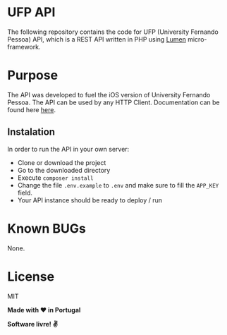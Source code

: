 # UFP API
The following repository contains the code for UFP (University Fernando Pessoa) API, which is a REST API written in PHP using [Lumen] micro-framework.

# Purpose 
The API was developed to fuel the iOS version of University Fernando Pessoa. The API can be used by any HTTP Client. Documentation can be found here [here]. 

## Instalation
In order to run the API in your own server:
- Clone or download the project
- Go to the downloaded directory
- Execute `composer install`
- Change the file `.env.example` to `.env` and make sure to fill the `APP_KEY` field.
- Your API instance should be ready to deploy / run

# Known BUGs
None.

# License

MIT



**Made with :heart: in Portugal**

**Software livre! :v:**

[//]: # (These are reference links used in the body of this note and get stripped out when the markdown processor does its job. There is no need to format nicely because it shouldn't be seen. Thanks SO - http://stackoverflow.com/questions/4823468/store-comments-in-markdown-syntax)

   [Lumen]: <https://lumen.laravel.com>
   [here]: <https://github.com/rafaelcpalmeida/UFP-API/wiki>
